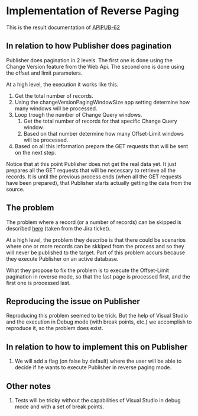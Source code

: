 # Implementation of Reverse Paging

This is the result documentation of [APIPUB-62](https://edfi.atlassian.net/browse/APIPUB-62)  

## In relation to how Publisher does pagination

Publisher does pagination in 2 levels. The first one is done using the Change Version feature from the Web Api. The second one is done using the offset and limit parameters.

At a high level, the execution it works like this.
1. Get the total number of records.
2. Using the changeVersionPagingWindowSize app setting determine how many windows will be processed. 
3. Loop trough the number of Change Query windows.
    1.  Get the total number of records for that specific Change Query window.
    2. Based on that number determine how many Offset-Limit windows will be processed.
4. Based on all this information prepare the GET requests that will be sent on the next step.
	
Notice that at this point Publisher does not get the real data yet. It just prepares all the GET requests that will be necessary to retrieve all the records.
It is until the previous process ends (when all the GET requests have been prepared), that Publisher starts actually getting the data from the source.

## The problem

The problem where a record (or a number of records) can be skipped is described [here](https://github.com/edanalytics/edfi_api_client?tab=readme-ov-file#change-version-stepping) (taken from the Jira ticket). 

At a high level, the problem they describe is that there could be scenarios where one or more records can be skkiped from the process and so they will never be published to the target. Part of this problem accurs because they execute Publisher on an active database.

What they propose to fix the problem is to execute the Offset-Limit pagination in reverse mode, so that the last page is processed first, and the first one is processed last. 

## Reproducing the issue on Publisher

Reproducing this problem seemed to be trick. But the help of Visual Studio and the execution in Debug mode (with break points, etc.) we accomplish to reproduce it, so the problem does exist.

## In relation to how to implement this on Publisher

1. We will add a flag (on false by default) where the user will be able to decide if he wants to execute Publisher in reverse paging mode.

## Other notes

1. Tests will be tricky without the capabilities of Visual Studio in debug mode and with a set of break points. 
